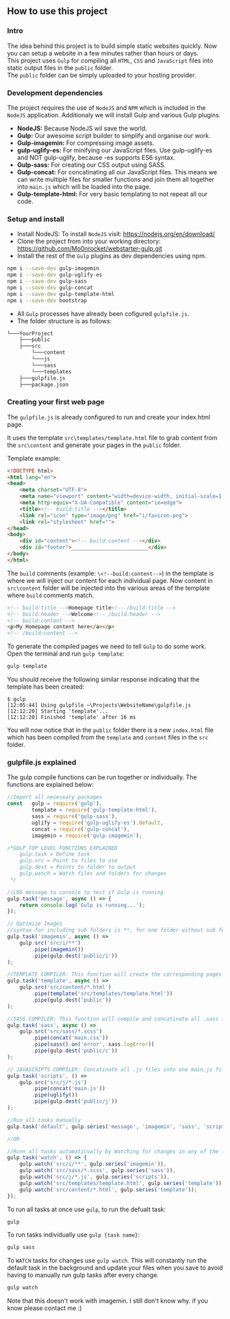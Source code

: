 ## How to use this project
### Intro
The idea behind this project is to build simple static websites quickly. Now you can setup a website in a few minutes rather than hours or days.\
This project uses `Gulp` for compiling all `HTML`, `CSS` and `JavaScript` files into static output files in the `public` folder.\
The `public` folder can be simply uploaded to your hosting provider. 

### Development dependencies
The project requires the use of `NodeJS` and `NPM` which is included in the `NodeJS` application. Additionaly we will install Gulp and various Gulp plugins.  
* **NodeJS:** Because NodeJS wil save the world.
* **Gulp:** Our awesome script builder to simplify and organise our work. 
* **Gulp-imagemin:** For compressing image assets.
* **gulp-uglify-es:** For minifying our JavaScript files. Use gulp-uglify-es and NOT gulp-uglify, because -es supports ES6 syntax. 
* **Gulp-sass:** For creating our CSS output using SASS.
* **Gulp-concat:** For concatinating all our JavaScript files. This means we can write multiple files for smaller functions and join them all together into `main.js` which will be loaded into the page.
* **Gulp-template-html:** For very basic templating to not repeat all our code.    

### Setup and install
* Install NodeJS: To install `NodeJS` visit: https://nodejs.org/en/download/
* Clone the project from into your working directory: https://github.com/Mo0nrocket/webstarter-gulp.git
* Install the rest of the `Gulp` plugins as dev dependencies using npm.
```sh
npm i --save-dev gulp-imagemin
npm i --save-dev gulp-uglify-es
npm i --save-dev gulp-sass
npm i --save-dev gulp-concat
npm i --save-dev gulp-template-html
npm i --save-dev bootstrap
```
* All `Gulp` processes have already been cofigured `gulpfile.js`.
* The folder structure is as follows: 
```bash
└───YourProject
    ├───public
    ├───src
        └───content
        └───js
        └───sass
        └───templates
    ├───gulpfile.js
    ├───package.json
``` 

### Creating your first web page
The `gulpfile.js` is already configured to run and create your index.html page. 

It uses the template `src\templates/template.html` file to grab content from the `src\content` and generate your pages in the `public` folder. 

Template example:
```html
<!DOCTYPE html>
<html lang="en">
<head>
    <meta charset="UTF-8">
    <meta name="viewport" content="width=device-width, initial-scale=1.0">
    <meta http-equiv="X-UA-Compatible" content="ie=edge">
    <title><!-- build:title --></title>
    <link rel="icon" type="image/png" href="i/favicon.png">
    <link rel="stylesheet" href="">
</head>
<body>
    <div id="content"><!-- build:content --></div>
    <div id="footer">_________________________</div>
</body>
</html>
```
The `build` comments (example: `\<!--build:content-->`) in the template is where we will inject our content for each individual page. 
Now content in `src\content` folder will be injected into the various areas of the template where `build` comments match. 
```html
<!-- build:title -->Homepage title<!-- /build:title -->
<!-- build:header -->Welcome<!-- /build:header -->
<!-- build:content -->
<p>My Homepage content here</a></p>
<!-- /build:content -->
```
 
To generate the compiled pages we need to tell `Gulp` to do some work. 
Open the terminal and run `gulp template`:
```sh
gulp template
```
You should receive the following similar response indicating that the template has been created: 
```shell script
$ gulp
[12:05:44] Using gulpfile ~\Projects\WebsiteName\gulpfile.js
[12:12:20] Starting 'template'...
[12:12:20] Finished 'template' after 16 ms
```
You will now notice that in the `public` folder there is a new `index.html` file which has been compiled from the `template` and `content` files in the `src` folder.  
 
### gulpfile.js explained
The gulp compile functions can be run together or individually. The functions are explained below:
```javascript
//Import all necessary packages
const   gulp = require('gulp'),
        template = require('gulp-template-html'),
        sass = require('gulp-sass'),
        uglify = require('gulp-uglify-es').default,
        concat = require('gulp-concat'),
        imagemin = require('gulp-imagemin');

/*GULP TOP LEVEL FUNCTIONS EXPLAINED
    gulp.task = Define task
    gulp.src = Point to files to use
    gulp.dest = Points to folder to output
    gulp.watch = Watch files and folders for changes
 */

//LOG message to console to test if Gulp is running
gulp.task('message', async () => {
    return console.log('Gulp is running...');
});

// Optimize Images
//syntax for including sub folders is **, for one folder without sub folders is *
gulp.task('imagemin', async () =>
    gulp.src('src/i/**')
        .pipe(imagemin())
        .pipe(gulp.dest('public/i'))
);

//TEMPLATE COMPILER: This function will create the corresponding pages from all template files.
gulp.task('template', async () =>
    gulp.src('src/content/*.html')
        .pipe(template('src/templates/template.html'))
        .pipe(gulp.dest('public'))
);

//SASS COMPILER: This function will compile and concatinate all .sass files into one CSS file \public\c\main.css
gulp.task('sass', async () =>
    gulp.src('src/sass/*.scss')
        .pipe(concat('main.css'))
        .pipe(sass().on('error', sass.logError))
        .pipe(gulp.dest('public/c'))
);

// JAVASCRIPTS COMPILER: Concatinate all .js files into one main.js file
gulp.task('scripts', () =>
    gulp.src('src/j/*.js')
        .pipe(concat('main.js'))
        .pipe(uglify())
        .pipe(gulp.dest('public/j'))
);

//Run all tasks manually
gulp.task('default', gulp.series('message', 'imagemin', 'sass', 'scripts', 'template'));

//OR

//Runn all tasks automaticvally by Watching for changes in any of the files.
gulp.task('watch', () => {
    gulp.watch('src/i/**', gulp.series('imagemin')),
    gulp.watch('src/sass/*.scss', gulp.series('sass')),
    gulp.watch('src/j/*.js', gulp.series('scripts')),
    gulp.watch('src/templates/template.html', gulp.series('template')),
    gulp.watch('src/content/*.html', gulp.series('template'));
});
```
To run all tasks at once use `gulp`, to run the defualt task:
```sh 
gulp
```
To run tasks individually use `gulp {task name}`:
```sh 
gulp sass
```
To `WATCH` tasks for changes use `gulp watch`. This will constantly run the default task in the background and update your files when you save to avoid having to manually run gulp tasks after every change.
```sh 
gulp watch
```
Note that this doesn't work with imagemin. I still don't know why. if you know please contact me :) 
